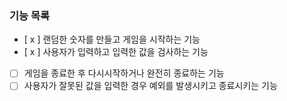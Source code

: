 ### 기능 목록

- [ x ] 랜덤한 숫자를 만들고 게임을 시작하는 기능
- [ x ] 사용자가 입력하고 입력한 값을 검사하는 기능
- [ ] 게임을 종료한 후 다시시작하거나 완전히 종료하는 기능
- [ ] 사용자가 잘못된 값을 입력한 경우 예외를 발생시키고 종료시키는 기능
